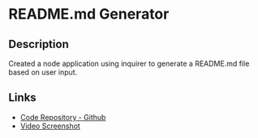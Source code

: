 # README.md Generator

## Description
Created a node application using inquirer to generate a README.md file based on user input. 

## Links

* [Code Repository - Github](https://github.com/davisj33ry/readme-generator)
* [Video Screenshot](https://watch.screencastify.com/v/uwO42PPkpligQdqTh5rd)